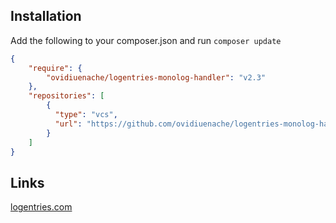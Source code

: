 ## Installation

Add the following to your composer.json and run `composer update`

```json
{
    "require": {
        "ovidiuenache/logentries-monolog-handler": "v2.3"
    },
    "repositories": [
        {
          "type": "vcs",
          "url": "https://github.com/ovidiuenache/logentries-monolog-handler"
        }
    ]
}
```

## Links
[logentries.com](https://logentries.com)
